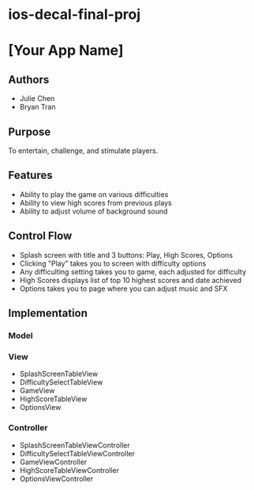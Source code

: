 # ios-decal-final-proj

[Your App Name]
===============

Authors
-------
* Julie Chen
* Bryan Tran

Purpose
-------
To entertain, challenge, and stimulate players.


Features
--------
* Ability to play the game on various difficulties
* Ability to view high scores from previous plays
* Ability to adjust volume of background sound

Control Flow
------------
* Splash screen with title and 3 buttons: Play, High Scores, Options
* Clicking "Play" takes you to screen with difficulty options
* Any difficulting setting takes you to game, each adjusted for difficulty
* High Scores displays list of top 10 highest scores and date achieved
* Options takes you to page where you can adjust music and SFX

Implementation
--------------
### Model

### View
* SplashScreenTableView
* DifficultySelectTableView
* GameView
* HighScoreTableView
* OptionsView

### Controller
* SplashScreenTableViewController
* DifficultySelectTableViewController
* GameViewController
* HighScoreTableViewController
* OptionsViewController
 
